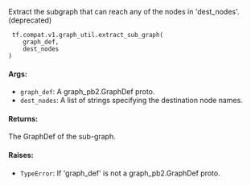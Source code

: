 
Extract the subgraph that can reach any of the nodes in 'dest_nodes'. (deprecated)

```
 tf.compat.v1.graph_util.extract_sub_graph(
    graph_def,
    dest_nodes
)
```
#### Args:
- `graph_def`: A graph_pb2.GraphDef proto.
- `dest_nodes`: A list of strings specifying the destination node names.
#### Returns:

The GraphDef of the sub-graph.
#### Raises:
- `TypeError`: If 'graph_def' is not a graph_pb2.GraphDef proto.
